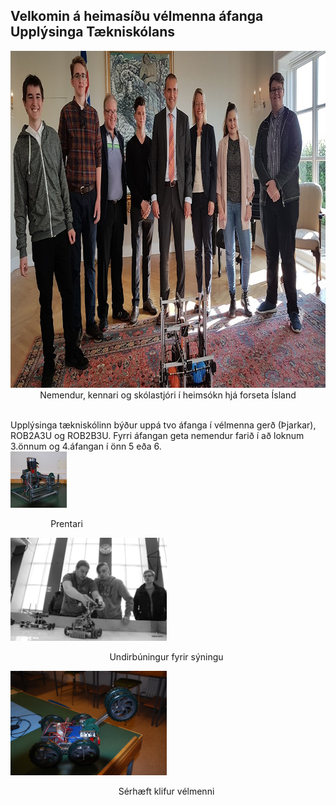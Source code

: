 ## Velkomin á heimasíðu vélmenna áfanga Upplýsinga Tækniskólans
<p align="center"> <img width="945" height="539" src="/img/velmenniogforseti.png" alt=""Nemendur, kennari og skólastjóri í heimsókn hjá forseta Ísland>
Nemendur, kennari og skólastjóri í heimsókn hjá forseta Ísland</p>
<br>
Upplýsinga tækniskólinn býður uppá tvo áfanga í vélmenna gerð (Þjarkar), ROB2A3U og ROB2B3U. Fyrri áfangan geta nemendur farið í að loknum 3.önnum og 4.áfangan í önn 5 eða 6. 

<div>
    <div style="float:left;margin-right:5px;">
        <img src="/img/rob2b3u_img.png" style="width:50%">
        <p style="text-align:center;">Prentari</p>
    </div>
    <div style="float:left;margin-right:5px;">
        <img src="/img/syning_lokaverkefni_rbob_h13_1.png" style="width:50%">
        <p style="text-align:center;">Undirbúningur fyrir sýningu</p>
    </div>
    <div style="float:left;margin-right:5px;">
        <img src="/img/DSC_0004.JPG" style="width:50%">
        <p style="text-align:center;">Sérhæft klifur vélmenni</p>
    </div>
</div>
